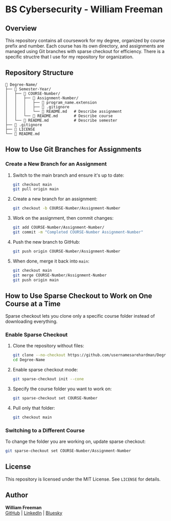 # BS Cybersecurity - William Freeman

## Overview
This repository contains all coursework for my degree, organized by course prefix and number. Each course has its own directory, and assignments are managed using Git branches with sparse checkout for efficiency. There is a specific structre that I use for my repository for organization.

## Repository Structure
```
📁 Degree-Name/
├── 📁 Semester-Year/
│   ├── 📁 COURSE-Number/
│   │   ├── 📁 Assignment-Number/
│   │   │   ├── 📄 program_name.extension
│   │   │   ├── 📄 .gitignore
│   │   │   └── 📄 README.md   # Describe assignment
│   │   └── 📄 README.md       # Describe course
│   └── 📄 README.md           # Describe semester
├── 📄 .gitignore
├── 📄 LICENSE
└── 📄 README.md
```

## How to Use Git Branches for Assignments
### **Create a New Branch for an Assignment**
1. Switch to the main branch and ensure it's up to date:
   ```sh
   git checkout main
   git pull origin main
   ```
2. Create a new branch for an assignment:
   ```sh
   git checkout -b COURSE-Number/Assignment-Number
   ```
3. Work on the assignment, then commit changes:
   ```sh
   git add COURSE-Number/Assignment-Number/
   git commit -m "Completed COURSE-Number Assignment-Number"
   ```
4. Push the new branch to GitHub:
   ```sh
   git push origin COURSE-Number/Assignment-Number
   ```
5. When done, merge it back into `main`:
   ```sh
   git checkout main
   git merge COURSE-Number/Assignment-Number
   git push origin main
   ```

## How to Use Sparse Checkout to Work on One Course at a Time
Sparse checkout lets you clone only a specific course folder instead of downloading everything.

### **Enable Sparse Checkout**
1. Clone the repository without files:
   ```sh
   git clone --no-checkout https://github.com/usernamesarehardman/Degree-Name.git
   cd Degree-Name
   ```
2. Enable sparse checkout mode:
   ```sh
   git sparse-checkout init --cone
   ```
3. Specify the course folder you want to work on:
   ```sh
   git sparse-checkout set COURSE-Number
   ```
4. Pull only that folder:
   ```sh
   git checkout main
   ```

### **Switching to a Different Course**
To change the folder you are working on, update sparse checkout:
```sh
git sparse-checkout set COURSE-Number/Assignment-Number
```

## License
This repository is licensed under the MIT License. See `LICENSE` for details.

## Author
**William Freeman**  
[GitHub](https://github.com/usernamesarehardman) | 
[LinkedIn](https://www.linkedin.com/in/william-freeman-2605411b1/) | 
[Bluesky](https://bsky.app/profile/usernamesarehardyo.bsky.social)
